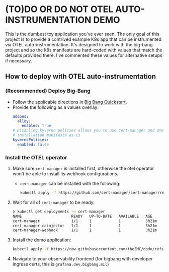 # (TO)DO OR DO NOT OTEL AUTO-INSTRUMENTATION DEMO

This is the dumbest toy application you've ever seen. The only goal of this project is to provide a contrived example
K8s app that can be instrumented via OTEL auto-instrumentation. It's designed to work with the big-bang project
and so the k8s manifests are hard-coded with values that match the defaults provided there. I've commented these
values for alternative setups if necessary.

## How to deploy with OTEL auto-instrumentation

### (Recommended) Deploy Big-Bang

- Follow the applicable directions in [Big Bang Quickstart](https://docs-bigbang.dso.mil/latest/docs/guides/deployment-scenarios/quickstart/).
- Provide the following as a values overlay:
  ```yaml
  addons:
    alloy:
      enabled: true
  # Disabling kyverno policies allows you to use cert-manager and otel-operator
  # installation manifests as-is
  kyvernoPolicies:
    enabled: false
  ```

### Install the OTEL operator

1. Make sure `cert-manager` is installed first, otherwise the otel operator won't be able to install its webhook configurations.

   - `cert-manager` can be installed with the following:

     ```bash
     kubectl apply -f https://github.com/cert-manager/cert-manager/releases/download/v1.16.1/cert-manager.yaml
     ```

2. Wait for all of `cert-manager` to be ready:

   ```bash
   ❯ kubectl get deployments -n cert-manager
   NAME                      READY   UP-TO-DATE   AVAILABLE   AGE
   cert-manager              1/1     1            1           3h21m
   cert-manager-cainjector   1/1     1            1           3h21m
   cert-manager-webhook      1/1     1            1           3h21m
   ```

3. Install the demo application:

   ```bash
   kubectl apply -f https://raw.githubusercontent.com/theZMC/dodn/refs/heads/main/k8s/manifests.yml
   ```

4. Navigate to your observability frontend (for bigbang with developer ingress certs, this is `grafana.dev.bigbang.mil`)
